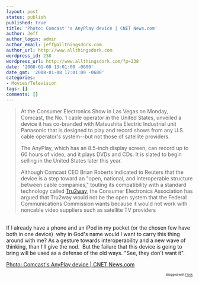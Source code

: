 ```yaml
---
layout: post
status: publish
published: true
title: 'Photo: Comcast''s AnyPlay device | CNET News.com'
author: Jeff
author_login: admin
author_email: jeff@allthingsdork.com
author_url: http://www.allthingsdork.com
wordpress_id: 238
wordpress_url: http://www.allthingsdork.com/?p=238
date: '2008-01-08 13:01:00 -0600'
date_gmt: '2008-01-08 17:01:00 -0600'
categories:
- Movies/Television
tags: []
comments: []
---
```

<blockquote>
<p>At the Consumer Electronics Show in Las Vegas on Monday, Comcast, the No. 1 cable operator in the United States, unveiled a device it has co-branded with Matsushita Electric Industrial unit Panasonic that is designed to play and record shows from any U.S. cable operator's system--but not those of satellite providers. </p>
<p>The AnyPlay, which has an 8.5-inch display screen, can record up to 60 hours of video, and it plays DVDs and CDs. It is slated to begin selling in the United States later this year. </p> Although Comcast CEO Brian Roberts indicated to Reuters that the device is a step toward an "open, national, and interoperable structure between cable companies," touting its compatibility with a standard technology called <a href="http://www.comcast.com/ces/tru2way.aspx">Tru2way</a>, the Consumer Electronics Association has argued that Tru2way would not be the open system that the Federal Communications Commission wants because it would not work with noncable video suppliers such as satellite TV providers</p>
<p></blockquote><br />
If I already have a phone and an iPod in my pocket (or the chosen few have both in one device)&nbsp; why in God's name would I want to carry this thing around with me? As a gesture towards interoperability and a new wave of thinking, than I'll give the nod.&nbsp; But the failure that this device is going to bring will be used as a defense of the old ways. "See, they don't want it".</p>
<p><a href="http://www.news.com/2300-1041_3-6224953-1.html?part=rss&amp;tag=6224953&amp;subj=news">Photo: Comcast's AnyPlay device | CNET News.com</a>
<p style="text-align: right; font-size: 8px">Blogged with <a href="http://www.flock.com/blogged-with-flock" title="Flock" target="_new">Flock</a></p></p>
